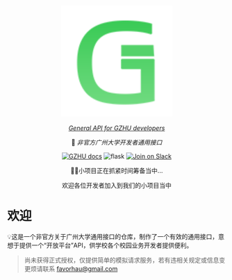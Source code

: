<div align="center">
  <img src="assets/logo.svg" alt="logo">
  
  [_General API for GZHU developers_](https://favorhau.gitbook.io/gzhu-api/)
  
  📖 _非官方广州大学开发者通用接口_
  
[![GZHU docs](https://img.shields.io/static/v1?label=GZHU_API&message=DOC&style=flat-square&logo=GitBook)](https://favorhau.gitbook.io/gzhu-api/)
![flask](https://img.shields.io/static/v1?label=Python&message=Flask&color=blue&logo=Python)
[![Join on Slack](https://img.shields.io/badge/%20Issues-push-black?logo=GitHub&style=social&logoColor=lightgrey)](https://github.com/favorhau/GZHU_API/issues)
  
🖐🏻小项目正在抓紧时间筹备当中...
  
  欢迎各位开发者加入到我们的小项目当中
</div>



# 欢迎

💡这是一个非官方关于广州大学通用接口的仓库，制作了一个有效的通用接口，意想于提供一个“开放平台”API，供学校各个校园业务开发者提供便利。

> 尚未获得正式授权，仅提供简单的模拟请求服务，若有违相关规定或信息变更烦请联系 [favorhau@gmail.com](favorhau@gmail.com)


